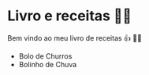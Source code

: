 # Livro e receitas 👨‍🍳
Bem vindo ao meu livro de receitas 👍 🍴🍴

 - Bolo de Churros
 - Bolinho de Chuva
